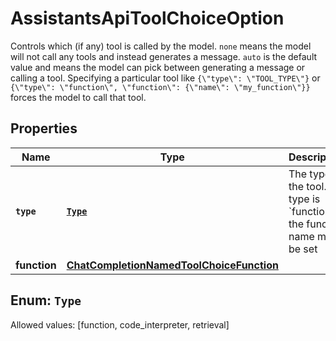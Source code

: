 

# AssistantsApiToolChoiceOption

Controls which (if any) tool is called by the model. `none` means the model will not call any tools and instead generates a message. `auto` is the default value and means the model can pick between generating a message or calling a tool. Specifying a particular tool like `{\"type\": \"TOOL_TYPE\"}` or `{\"type\": \"function\", \"function\": {\"name\": \"my_function\"}}` forces the model to call that tool. 

## Properties

Name | Type | Description | Notes
------------ | ------------- | ------------- | -------------
**`type`** | [**`Type`**](#`Type`) | The type of the tool. If type is &#x60;function&#x60;, the function name must be set | 
**function** | [**ChatCompletionNamedToolChoiceFunction**](ChatCompletionNamedToolChoiceFunction.md) |  |  [optional]


## Enum: `Type`
Allowed values: [function, code_interpreter, retrieval]




